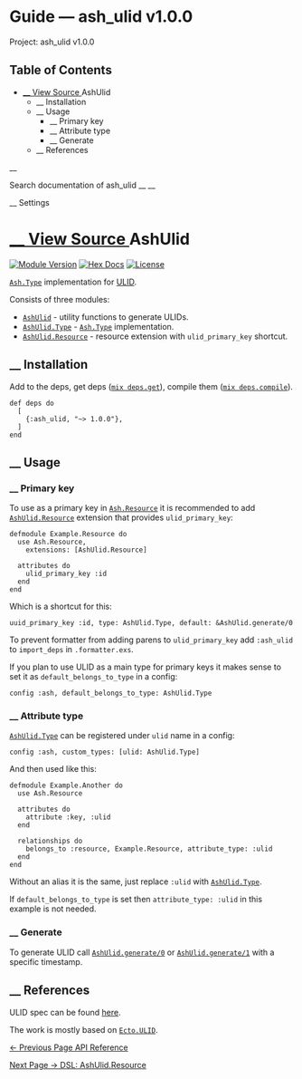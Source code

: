 # Guide — ash_ulid v1.0.0

Project: ash_ulid v1.0.0

## Table of Contents

- [ __ View Source ](external_link) AshUlid
  - __ Installation
  - __ Usage
    - __ Primary key
    - __ Attribute type
    - __ Generate
  - __ References

__

Search documentation of ash_ulid __ __

__ Settings

#  [ __ View Source ](external_link) AshUlid

[![Module Version](external_link)](https://hex.pm/packages/ash_ulid) [![Hex Docs](external_link)](https://hexdocs.pm/ash_ulid/) [![License](external_link)](https://github.com/vonagam/ash_ulid/blob/master/LICENSE.md)

[`Ash.Type`](3.0.0/Ash.Type.html) implementation for [ULID](external_link).

Consists of three modules:

  * [`AshUlid`](external_link) \- utility functions to generate ULIDs.
  * [`AshUlid.Type`](external_link) \- [`Ash.Type`](3.0.0/Ash.Type.html) implementation.
  * [`AshUlid.Resource`](external_link) \- resource extension with `ulid_primary_key` shortcut.



##  __ Installation

Add to the deps, get deps ([`mix deps.get`](external_link)), compile them ([`mix deps.compile`](external_link)).
    
    
    def deps do
      [
        {:ash_ulid, "~> 1.0.0"},
      ]
    end

##  __ Usage

###  __ Primary key

To use as a primary key in [`Ash.Resource`](3.0.0/Ash.Resource.html) it is recommended to add [`AshUlid.Resource`](external_link) extension that provides `ulid_primary_key`:
    
    
    defmodule Example.Resource do
      use Ash.Resource,
        extensions: [AshUlid.Resource]
    
      attributes do
        ulid_primary_key :id
      end
    end

Which is a shortcut for this:
    
    
    uuid_primary_key :id, type: AshUlid.Type, default: &AshUlid.generate/0

To prevent formatter from adding parens to `ulid_primary_key` add `:ash_ulid` to `import_deps` in `.formatter.exs`.

If you plan to use ULID as a main type for primary keys it makes sense to set it as `default_belongs_to_type` in a config:
    
    
    config :ash, default_belongs_to_type: AshUlid.Type

###  __ Attribute type

[`AshUlid.Type`](external_link) can be registered under `ulid` name in a config:
    
    
    config :ash, custom_types: [ulid: AshUlid.Type]

And then used like this:
    
    
    defmodule Example.Another do
      use Ash.Resource
    
      attributes do
        attribute :key, :ulid
      end
    
      relationships do
        belongs_to :resource, Example.Resource, attribute_type: :ulid
      end
    end

Without an alias it is the same, just replace `:ulid` with [`AshUlid.Type`](external_link).

If `default_belongs_to_type` is set then `attribute_type: :ulid` in this example is not needed.

###  __ Generate

To generate ULID call [`AshUlid.generate/0`](external_link) or [`AshUlid.generate/1`](external_link) with a specific timestamp.

##  __ References

ULID spec can be found [here](external_link).

The work is mostly based on [`Ecto.ULID`](external_link).

[ ← Previous Page  API Reference  ](external_link)

[ Next Page →  DSL: AshUlid.Resource  ](external_link)
